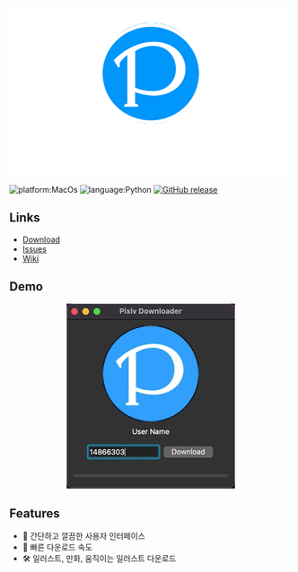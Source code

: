 <p align="center">
  <img src="imgs/PixivDownloader.png">
  <br>
</p>


![platform:MacOs](https://img.shields.io/badge/Platform-MacOS-silver)
![language:Python](https://img.shields.io/badge/Language-Python-blue)
[![GitHub release](https://img.shields.io/github/release/c13h12n4o2/Pixiv_Downloader.svg?logo=github)](https://github.com/c13h12n4o2/Pixiv_Downloader/releases/latest)

## Links
- [Download](https://github.com/c13h12n4o2/Pixiv_Downloader/releases/latest)
- [Issues](https://github.com/c13h12n4o2/Pixiv_Downloader/issues)
- [Wiki](https://github.com/c13h12n4o2/Pixiv_Downloader/wiki)

## Demo
<p align="center">
  <img src="imgs/how_to_download.gif">
  <br>
</p>

## Features
- 🍰 간단하고 깔끔한 사용자 인터페이스
- 🚀 빠른 다운로드 속도
- 🛠 일러스트, 만화, 움직이는 일러스트 다운로드
